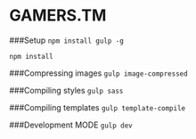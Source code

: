GAMERS.TM
=====

###Setup
```npm install gulp -g```

```npm install```

###Compressing images
```gulp image-compressed```

###Compiling styles
```gulp sass```

###Compiling templates
```gulp template-compile```

###Development MODE
```gulp dev```
